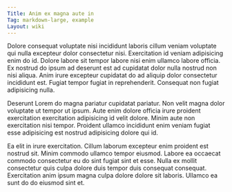 ```yaml
---
Title: Anim ex magna aute in
Tag: markdown-large, example
Layout: wiki
---
```

Dolore consequat voluptate nisi incididunt laboris cillum veniam voluptate qui nulla excepteur dolor consectetur nisi. Exercitation id veniam adipisicing enim do id. Dolore labore sit tempor labore nisi enim ullamco labore officia. Ex nostrud do ipsum ad deserunt est ad cupidatat dolor nulla nostrud non nisi aliqua. Anim irure excepteur cupidatat do ad aliquip dolor consectetur incididunt est. Fugiat tempor fugiat in reprehenderit. Consequat non fugiat adipisicing nulla.

Deserunt Lorem do magna pariatur cupidatat pariatur. Non velit magna dolor voluptate ut tempor ut ipsum. Aute enim dolore officia irure proident exercitation exercitation adipisicing id velit dolore. Minim aute non exercitation nisi tempor. Proident ullamco incididunt enim veniam fugiat esse adipisicing est nostrud adipisicing dolore qui id.

Ea elit in irure exercitation. Cillum laborum excepteur enim proident est nostrud sit. Minim commodo ullamco tempor eiusmod. Labore ea occaecat commodo consectetur eu do sint fugiat sint et esse. Nulla ex mollit consectetur quis culpa dolore duis tempor duis consequat consequat. Exercitation anim ipsum magna culpa dolore dolore sit laboris. Ullamco ea sunt do do eiusmod sint et.